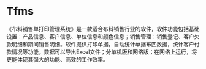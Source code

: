 # Tfms
 《布料销售单打印管理系统》是一款适合布料销售行业的软件，软件功能包括基础设置：产品信息、客户信息、单位信息和颜色信息；销售管理：销售登记、客户欠款明细和期间销售明细。软件提供打印单据，自动统计单据布匹数据，统计客户付款情况等功能。数据可以导出Excel文件；分单机版和网络版；在网络上运行，将更能体现其强大的功能、高效的工作效率。 
